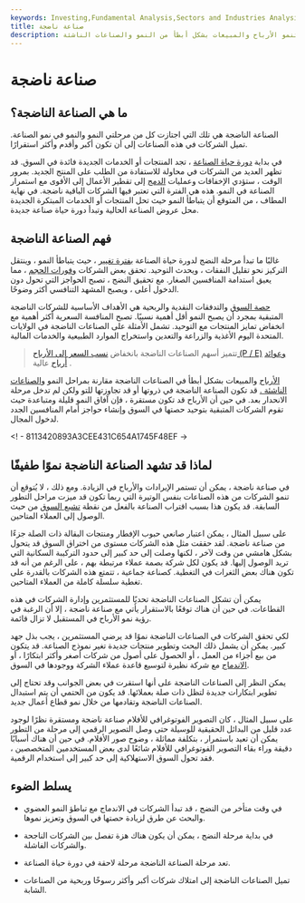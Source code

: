 ```yaml
---
keywords: Investing,Fundamental Analysis,Sectors and Industries Analysis,Sectors and Industries
title: صناعة ناضجة
description: الصناعة الناضجة هي قطاع وصل إلى مرحلة حيث تنمو الأرباح والمبيعات بشكل أبطأ من النمو والصناعات الناشئة.
---
```


# صناعة ناضجة
## ما هي الصناعة الناضجة؟

الصناعة الناضجة هي تلك التي اجتازت كل من مرحلتي النمو والنمو في نمو الصناعة. تميل الشركات في هذه الصناعات إلى أن تكون أكبر وأقدم وأكثر استقرارًا.

في بداية [دورة حياة الصناعة](/industrylifecycle) ، تجد المنتجات أو الخدمات الجديدة فائدة في السوق. قد تظهر العديد من الشركات في محاولة للاستفادة من الطلب على المنتج الجديد. بمرور الوقت ، ستؤدي الإخفاقات وعمليات [الدمج](/consolidationphase) إلى تقطير الأعمال إلى الأقوى مع استمرار الصناعة في النمو. هذه هي الفترة التي تعتبر فيها الشركات الباقية ناضجة. في نهاية المطاف ، من المتوقع أن يتباطأ النمو حيث تحل المنتجات أو الخدمات المبتكرة الجديدة محل عروض الصناعة الحالية وتبدأ دورة حياة صناعة جديدة.

## فهم الصناعة الناضجة

غالبًا ما تبدأ مرحلة النضج لدورة حياة الصناعة [بفترة تغيير](/shakeout) ، حيث يتباطأ النمو ، وينتقل التركيز نحو تقليل النفقات ، ويحدث التوحيد. تحقق بعض الشركات [وفورات الحجم](/economiesofscale) ، مما يعيق استدامة المنافسين الصغار. مع تحقيق النضج ، تصبح الحواجز التي تحول دون الدخول أعلى ، ويصبح المشهد التنافسي أكثر وضوحًا.

[حصة السوق](/marketshare) والتدفقات النقدية والربحية هي الأهداف الأساسية للشركات الناضجة المتبقية بمجرد أن يصبح النمو أقل أهمية نسبيًا. تصبح المنافسة السعرية أكثر أهمية مع انخفاض تمايز المنتجات مع التوحيد. تشمل الأمثلة على الصناعات الناضجة في الولايات المتحدة اليوم الأغذية والزراعة والتعدين واستخراج الموارد الطبيعية والخدمات المالية.

> تتميز أسهم الصناعات الناضجة بانخفاض [نسب السعر إلى الأرباح (P / E)](/price-earningsratio) [وعوائد أرباح](/dividendyield) عالية .

>

[الأرباح](/earnings) والمبيعات بشكل أبطأ في الصناعات الناضجة مقارنة بمراحل النمو [والصناعات الناشئة .](/emergingindustry) قد تكون الصناعة الناضجة في ذروتها أو قد تجاوزتها للتو ولكن لم تدخل مرحلة الانحدار بعد. في حين أن الأرباح قد تكون مستقرة ، فإن آفاق النمو قليلة ومتباعدة حيث تقوم الشركات المتبقية بتوحيد حصتها في السوق وإنشاء حواجز أمام المنافسين الجدد لدخول المجال.

<! - 8113420893A3CEE431C654A1745F48EF ->

## لماذا قد تشهد الصناعة الناضجة نموًا طفيفًا

في صناعة ناضجة ، يمكن أن تستمر الإيرادات والأرباح في الزيادة. ومع ذلك ، لا يُتوقع أن تنمو الشركات من هذه الصناعات بنفس الوتيرة التي ربما تكون قد ميزت مراحل التطور السابقة. قد يكون هذا بسبب اقتراب الصناعة بالفعل من نقطة [تشبع السوق](/marketsaturation) من حيث الوصول إلى العملاء المتاحين.

على سبيل المثال ، يمكن اعتبار صانعي حبوب الإفطار ومنتجات البقالة ذات الصلة جزءًا من صناعة ناضجة. لقد حققت مثل هذه الشركات مستوى من اختراق السوق قد يتحول بشكل هامشي من وقت لآخر ، لكنها وصلت إلى حد كبير إلى حدود التركيبة السكانية التي تريد الوصول إليها. قد يكون لكل شركة بصمة عملاء مرتبطة بهم ، على الرغم من أنه قد تكون هناك بعض الثغرات في التغطية. كصناعة جماعية ، تتمتع هذه الشركات بالقدرة على تغطية سلسلة كاملة من العملاء المتاحين.

يمكن أن تشكل الصناعات الناضجة تحديًا للمستثمرين وإدارة الشركات في هذه القطاعات. في حين أن هناك توقعًا بالاستقرار يأتي مع صناعة ناضجة ، إلا أن الرغبة في رؤية نمو الأرباح في المستقبل لا تزال قائمة.

لكي تحقق الشركات في الصناعات الناضجة نموًا قد يرضي المستثمرين ، يجب بذل جهد كبير. يمكن أن يشمل ذلك البحث وتطوير منتجات جديدة تغير نموذج الصناعة. قد يتكون من بيع أجزاء من العمل ، أو الحصول على أصول من شركات أصغر وأكثر ابتكارًا ، أو [الاندماج](/merger) مع شركة نظيرة لتوسيع قاعدة عملاء الشركة ووجودها في السوق.

يمكن النظر إلى الصناعات الناضجة على أنها استقرت في بعض الجوانب وقد تحتاج إلى تطوير ابتكارات جديدة لتظل ذات صلة بعملائها. قد يكون من الحتمي أن يتم استبدال الصناعات الناضجة وتقادمها من خلال نمو قطاع أعمال جديد.

على سبيل المثال ، كان التصوير الفوتوغرافي للأفلام صناعة ناضجة ومستقرة نظرًا لوجود عدد قليل من البدائل الحقيقية للوسيلة حتى وصل التصوير الرقمي إلى مرحلة من التطور يمكن أن تعيد باستمرار ، بتكلفة مماثلة ، وضوح صور الأفلام. في حين أن هناك أسبابًا دقيقة وراء بقاء التصوير الفوتوغرافي للأفلام شائعًا لدى بعض المستخدمين المتخصصين ، فقد تحول السوق الاستهلاكية إلى حد كبير إلى استخدام الرقمية.

## يسلط الضوء

- في وقت متأخر من النضج ، قد تبدأ الشركات في الاندماج مع تباطؤ النمو العضوي والبحث عن طرق لزيادة حصتها في السوق وتعزيز نموها.

- في بداية مرحلة النضج ، يمكن أن يكون هناك هزة تفصل بين الشركات الناجحة والشركات الفاشلة.

- تعد مرحلة الصناعة الناضجة مرحلة لاحقة في دورة حياة الصناعة.

- تميل الصناعات الناضجة إلى امتلاك شركات أكبر وأكثر رسوخًا وربحية من الصناعات الشابة.

